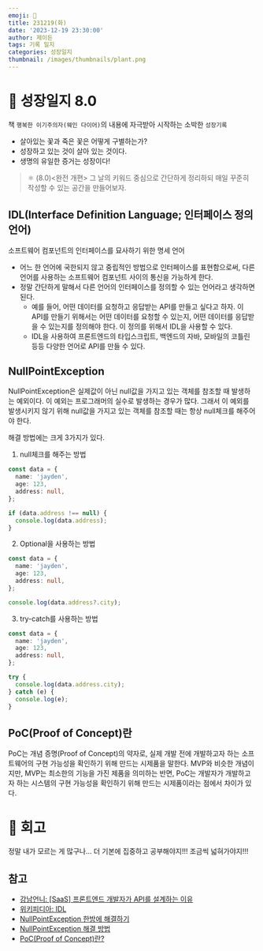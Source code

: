 ```yaml
---
emoji: 🌱
title: 231219(화)
date: '2023-12-19 23:30:00'
author: 제이든
tags: 기록 일지
categories: 성장일지
thumbnail: /images/thumbnails/plant.png
---
```


# 🌱 성장일지 8.0

책 `행복한 이기주의자(웨인 다이어)`의 내용에 자극받아 시작하는 소박한 `성장기록`

- 살아있는 꽃과 죽은 꽃은 어떻게 구별하는가?
- 성장하고 있는 것이 살아 있는 것이다.
- 생명의 유일한 증거는 성장이다!

> ⚛ (8.0)<완전 개편> 그 날의 키워드 중심으로 간단하게 정리하되 매일 꾸준히 작성할 수 있는 공간을 만들어보자.

## IDL(Interface Definition Language; 인터페이스 정의 언어)

소프트웨어 컴포넌트의 인터페이스를 묘사하기 위한 명세 언어

- 어느 한 언어에 국한되지 않고 중립적인 방법으로 인터페이스를 표현함으로써, 다른 언어를 사용하는 소프트웨어 컴포넌트 사이의 통신을 가능하게 한다.
- 정말 간단하게 말해서 다른 언어의 인터페이스를 정의할 수 있는 언어라고 생각하면 된다.
  - 예를 들어, 어떤 데이터를 요청하고 응답받는 API를 만들고 싶다고 하자. 이 API를 만들기 위해서는 어떤 데이터를 요청할 수 있는지, 어떤 데이터를 응답받을 수 있는지를 정의해야 한다. 이 정의를 위해서 IDL을 사용할 수 있다.
  - IDL을 사용하여 프론트엔드의 타입스크립트, 백엔드의 자바, 모바일의 코틀린 등등 다양한 언어로 API를 만들 수 있다.

## NullPointException

NullPointException은 실제값이 아닌 null값을 가지고 있는 객체를 참조할 때 발생하는 예외이다. 이 예외는 프로그래머의 실수로 발생하는 경우가 많다. 그래서 이 예외를 발생시키지 않기 위해 null값을 가지고 있는 객체를 참조할 때는 항상 null체크를 해주어야 한다.

해결 방법에는 크게 3가지가 있다.

1. null체크를 해주는 방법

```ts
const data = {
  name: 'jayden',
  age: 123,
  address: null,
};

if (data.address !== null) {
  console.log(data.address);
}
```

2. Optional을 사용하는 방법

```ts
const data = {
  name: 'jayden',
  age: 123,
  address: null,
};

console.log(data.address?.city);
```

3. try-catch를 사용하는 방법

```ts
const data = {
  name: 'jayden',
  age: 123,
  address: null,
};

try {
  console.log(data.address.city);
} catch (e) {
  console.log(e);
}
```

## PoC(Proof of Concept)란

PoC는 개념 증명(Proof of Concept)의 약자로, 실제 개발 전에 개발하고자 하는 소프트웨어의 구현 가능성을 확인하기 위해 만드는 시제품을 말한다. MVP와 비슷한 개념이지만, MVP는 최소한의 기능을 가진 제품을 의미하는 반면, PoC는 개발자가 개발하고자 하는 시스템의 구현 가능성을 확인하기 위해 만드는 시제품이라는 점에서 차이가 있다.

# 📝 회고

정말 내가 모르는 게 많구나... 더 기본에 집중하고 공부해야지!!! 조금씩 넓혀가야지!!!

## 참고

- [강남언니: [SaaS] 프론트엔드 개발자가 API를 설계하는 이유](https://blog.gangnamunni.com/post/saas-why-do-frontend-developers-design-api/)
- [위키피디아: IDL](https://ko.wikipedia.org/wiki/%EC%9D%B8%ED%84%B0%ED%8E%98%EC%9D%B4%EC%8A%A4_%EC%A0%95%EC%9D%98_%EC%96%B8%EC%96%B4)
- [NullPointException 한방에 해결하기](https://goddaehee.tistory.com/126)
- [NullPointException 해결 방법](https://velog.io/@injoon2019/%EC%9E%90%EB%B0%94-NullPointerException-%EC%B2%98%EB%A6%AC-%EB%B0%A9%EB%B2%95)
- [PoC(Proof of Concept)란?](https://tech1.tistory.com/43)
